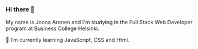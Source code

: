 ### Hi there 👋

My name is Joona Aronen and I'm studying in the Full Stack Web Developer program at Business College Helsinki.

🌱 I’m currently learning JavaScript, CSS and Html.
